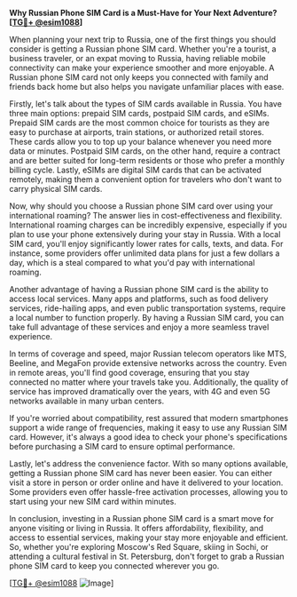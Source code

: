 **Why Russian Phone SIM Card is a Must-Have for Your Next Adventure? [[TG💪+ @esim1088](https://t.me/s/esim1088)]**

When planning your next trip to Russia, one of the first things you should consider is getting a Russian phone SIM card. Whether you're a tourist, a business traveler, or an expat moving to Russia, having reliable mobile connectivity can make your experience smoother and more enjoyable. A Russian phone SIM card not only keeps you connected with family and friends back home but also helps you navigate unfamiliar places with ease.

Firstly, let's talk about the types of SIM cards available in Russia. You have three main options: prepaid SIM cards, postpaid SIM cards, and eSIMs. Prepaid SIM cards are the most common choice for tourists as they are easy to purchase at airports, train stations, or authorized retail stores. These cards allow you to top up your balance whenever you need more data or minutes. Postpaid SIM cards, on the other hand, require a contract and are better suited for long-term residents or those who prefer a monthly billing cycle. Lastly, eSIMs are digital SIM cards that can be activated remotely, making them a convenient option for travelers who don't want to carry physical SIM cards.

Now, why should you choose a Russian phone SIM card over using your international roaming? The answer lies in cost-effectiveness and flexibility. International roaming charges can be incredibly expensive, especially if you plan to use your phone extensively during your stay in Russia. With a local SIM card, you'll enjoy significantly lower rates for calls, texts, and data. For instance, some providers offer unlimited data plans for just a few dollars a day, which is a steal compared to what you'd pay with international roaming.

Another advantage of having a Russian phone SIM card is the ability to access local services. Many apps and platforms, such as food delivery services, ride-hailing apps, and even public transportation systems, require a local number to function properly. By having a Russian SIM card, you can take full advantage of these services and enjoy a more seamless travel experience.

In terms of coverage and speed, major Russian telecom operators like MTS, Beeline, and MegaFon provide extensive networks across the country. Even in remote areas, you'll find good coverage, ensuring that you stay connected no matter where your travels take you. Additionally, the quality of service has improved dramatically over the years, with 4G and even 5G networks available in many urban centers.

If you're worried about compatibility, rest assured that modern smartphones support a wide range of frequencies, making it easy to use any Russian SIM card. However, it's always a good idea to check your phone's specifications before purchasing a SIM card to ensure optimal performance.

Lastly, let's address the convenience factor. With so many options available, getting a Russian phone SIM card has never been easier. You can either visit a store in person or order online and have it delivered to your location. Some providers even offer hassle-free activation processes, allowing you to start using your new SIM card within minutes.

In conclusion, investing in a Russian phone SIM card is a smart move for anyone visiting or living in Russia. It offers affordability, flexibility, and access to essential services, making your stay more enjoyable and efficient. So, whether you're exploring Moscow's Red Square, skiing in Sochi, or attending a cultural festival in St. Petersburg, don't forget to grab a Russian phone SIM card to keep you connected wherever you go. 

[[TG💪+ @esim1088](https://t.me/s/esim1088) ![Image](https://i.postimg.cc/Y0z9fWf4/image.png)]